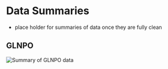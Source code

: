 # Data Summaries
- place holder for summaries of data once they are fully clean


## GLNPO
![Summary of GLNPO data](../Results/GLENDA_summary.png)
